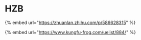 # HZB

{% embed url="https://zhuanlan.zhihu.com/p/586628315" %}

{% embed url="https://www.kungfu-frog.com/uelist/884/" %}
